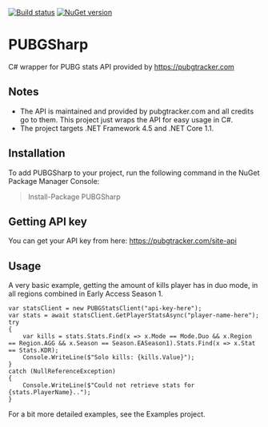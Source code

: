 [![Build status](https://ci.appveyor.com/api/projects/status/hb3fiwht7531imv6?svg=true)](https://ci.appveyor.com/project/eklypss/pubgsharp)
[![NuGet version](https://badge.fury.io/nu/PUBGSharp.svg)](https://badge.fury.io/nu/PUBGSharp)

# PUBGSharp
C# wrapper for PUBG stats API provided by https://pubgtracker.com

## Notes
* The API is maintained and provided by pubgtracker.com and all credits go to them. This project just wraps the API for easy usage in C#.
* The project targets .NET Framework 4.5 and .NET Core 1.1.

## Installation
To add PUBGSharp to your project, run the following command in the NuGet Package Manager Console:
>Install-Package PUBGSharp

## Getting API key
You can get your API key from here: https://pubgtracker.com/site-api

## Usage
A very basic example, getting the amount of kills player has in duo mode, in all regions combined in Early Access Season 1.
```
var statsClient = new PUBGStatsClient("api-key-here");
var stats = await statsClient.GetPlayerStatsAsync("player-name-here");
try
{
    var kills = stats.Stats.Find(x => x.Mode == Mode.Duo && x.Region == Region.AGG && x.Season == Season.EASeason1).Stats.Find(x => x.Stat == Stats.KDR);
    Console.WriteLine($"Solo kills: {kills.Value}");
}
catch (NullReferenceException)
{
    Console.WriteLine($"Could not retrieve stats for {stats.PlayerName}..");
}
```
For a bit more detailed examples, see the Examples project.
